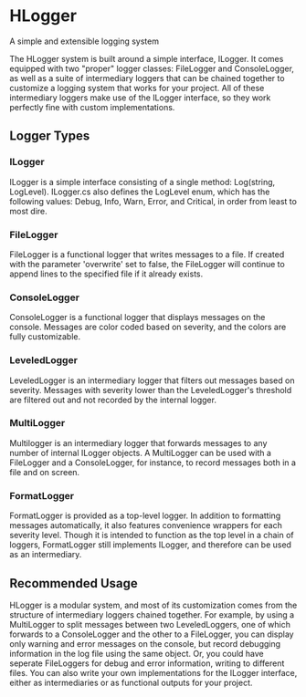 # HLogger
A simple and extensible logging system

The HLogger system is built around a simple interface, ILogger. It comes equipped with two "proper" logger classes: FileLogger and ConsoleLogger, as well as a suite of intermediary loggers that can be chained together to customize a logging system that works for your project. All of these intermediary loggers make use of the ILogger interface, so they work perfectly fine with custom implementations.

## Logger Types

### ILogger
ILogger is a simple interface consisting of a single method: Log(string, LogLevel). ILogger.cs also defines the LogLevel enum, which has the following values: Debug, Info, Warn, Error, and Critical, in order from least to most dire. 

### FileLogger
FileLogger is a functional logger that writes messages to a file. If created with the parameter 'overwrite' set to false, the FileLogger will continue to append lines to the specified file if it already exists.

### ConsoleLogger
ConsoleLogger is a functional logger that displays messages on the console. Messages are color coded based on severity, and the colors are fully customizable. 

### LeveledLogger
LeveledLogger is an intermediary logger that filters out messages based on severity. Messages with severity lower than the LeveledLogger's threshold are filtered out and not recorded by the internal logger.

### MultiLogger
Multilogger is an intermediary logger that forwards messages to any number of internal ILogger objects. A MultiLogger can be used with a FileLogger and a ConsoleLogger, for instance, to record messages both in a file and on screen. 

### FormatLogger
FormatLogger is provided as a top-level logger. In addition to formatting messages automatically, it also features convenience wrappers for each severity level.
Though it is intended to function as the top level in a chain of loggers, FormatLogger still implements ILogger, and therefore can be used as an intermediary.

## Recommended Usage
HLogger is a modular system, and most of its customization comes from the structure of intermediary loggers chained together. For example, by using a MultiLogger to split messages between two LeveledLoggers, one of which forwards to a ConsoleLogger and the other to a FileLogger, you can display only warning and error messages on the console, but record debugging information in the log file using the same object. Or, you could have seperate FileLoggers for debug and error information, writing to different files.
You can also write your own implementations for the ILogger interface, either as intermediaries or as functional outputs for your project.
